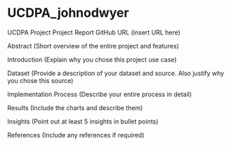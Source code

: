 # UCDPA_johnodwyer
UCDPA Project
Project Report
GitHub URL
(insert URL here)


Abstract
(Short overview of the entire project and features)


Introduction
(Explain why you chose this project use case)


Dataset
(Provide a description of your dataset and source. Also justify why you chose this source)


Implementation Process
(Describe your entire process in detail)


Results
(Include the charts and describe them)


Insights
(Point out at least 5 insights in bullet points)


References
(Include any references if required)
